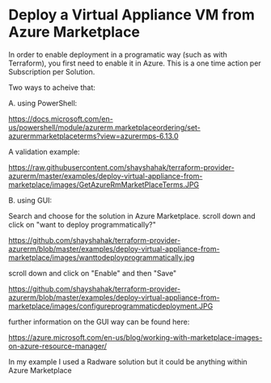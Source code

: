 # Deploy a Virtual Appliance VM from Azure Marketplace

In order to enable deployment in a programatic way (such as with Terraform), you first need to enable it in Azure. This is a one time action per Subscription per Solution.

Two ways to acheive that:

A. using PowerShell:

https://docs.microsoft.com/en-us/powershell/module/azurerm.marketplaceordering/set-azurermmarketplaceterms?view=azurermps-6.13.0

A validation example:

https://raw.githubusercontent.com/shayshahak/terraform-provider-azurerm/master/examples/deploy-virtual-appliance-from-marketplace/images/GetAzureRmMarketPlaceTerms.JPG


B. using GUI:

Search and choose for the solution in Azure Marketplace. scroll down and click on "want to deploy programmatically?"

https://github.com/shayshahak/terraform-provider-azurerm/blob/master/examples/deploy-virtual-appliance-from-marketplace/images/wanttodeployprogrammatically.jpg

scroll down and click on "Enable" and then "Save"

https://github.com/shayshahak/terraform-provider-azurerm/blob/master/examples/deploy-virtual-appliance-from-marketplace/images/configureprogrammaticdeployment.JPG

further information on the GUI way can be found here:

https://azure.microsoft.com/en-us/blog/working-with-marketplace-images-on-azure-resource-manager/

In my example I used a Radware solution but it could be anything within Azure Marketplace
